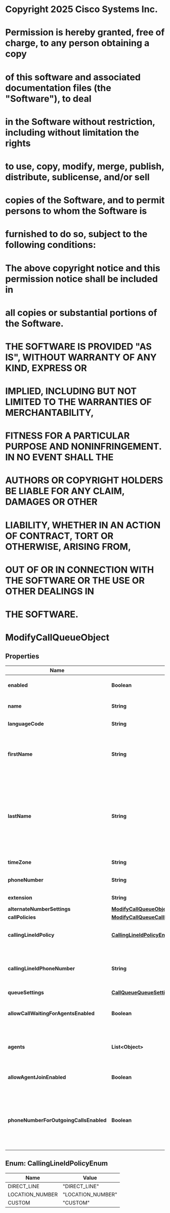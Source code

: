 <!--  Copyright 2025 Cisco Systems Inc.

Permission is hereby granted, free of charge, to any person obtaining a copy
of this software and associated documentation files (the "Software"), to deal
in the Software without restriction, including without limitation the rights
to use, copy, modify, merge, publish, distribute, sublicense, and/or sell
copies of the Software, and to permit persons to whom the Software is
furnished to do so, subject to the following conditions:

The above copyright notice and this permission notice shall be included in
all copies or substantial portions of the Software.

THE SOFTWARE IS PROVIDED "AS IS", WITHOUT WARRANTY OF ANY KIND, EXPRESS OR
IMPLIED, INCLUDING BUT NOT LIMITED TO THE WARRANTIES OF MERCHANTABILITY,
FITNESS FOR A PARTICULAR PURPOSE AND NONINFRINGEMENT. IN NO EVENT SHALL THE
AUTHORS OR COPYRIGHT HOLDERS BE LIABLE FOR ANY CLAIM, DAMAGES OR OTHER
LIABILITY, WHETHER IN AN ACTION OF CONTRACT, TORT OR OTHERWISE, ARISING FROM,
OUT OF OR IN CONNECTION WITH THE SOFTWARE OR THE USE OR OTHER DEALINGS IN
THE SOFTWARE.-->
# Copyright 2025 Cisco Systems Inc.
#
# Permission is hereby granted, free of charge, to any person obtaining a copy
# of this software and associated documentation files (the "Software"), to deal
# in the Software without restriction, including without limitation the rights
# to use, copy, modify, merge, publish, distribute, sublicense, and/or sell
# copies of the Software, and to permit persons to whom the Software is
# furnished to do so, subject to the following conditions:
#
# The above copyright notice and this permission notice shall be included in
# all copies or substantial portions of the Software.
#
# THE SOFTWARE IS PROVIDED "AS IS", WITHOUT WARRANTY OF ANY KIND, EXPRESS OR
# IMPLIED, INCLUDING BUT NOT LIMITED TO THE WARRANTIES OF MERCHANTABILITY,
# FITNESS FOR A PARTICULAR PURPOSE AND NONINFRINGEMENT. IN NO EVENT SHALL THE
# AUTHORS OR COPYRIGHT HOLDERS BE LIABLE FOR ANY CLAIM, DAMAGES OR OTHER
# LIABILITY, WHETHER IN AN ACTION OF CONTRACT, TORT OR OTHERWISE, ARISING FROM,
# OUT OF OR IN CONNECTION WITH THE SOFTWARE OR THE USE OR OTHER DEALINGS IN
# THE SOFTWARE.



# ModifyCallQueueObject


## Properties

| Name | Type | Description | Notes |
|------------ | ------------- | ------------- | -------------|
|**enabled** | **Boolean** | Whether or not the call queue is enabled. |  [optional] |
|**name** | **String** | Unique name for the call queue. |  [optional] |
|**languageCode** | **String** | Language code. |  [optional] |
|**firstName** | **String** | First name to be shown when calls are forwarded out of this call queue. Defaults to &#x60;.&#x60;. |  [optional] |
|**lastName** | **String** | Last name to be shown when calls are forwarded out of this call queue. Defaults to the &#x60;phoneNumber&#x60; if set, otherwise defaults to call group name. |  [optional] |
|**timeZone** | **String** | Time zone for the hunt group. |  [optional] |
|**phoneNumber** | **String** | Primary phone number of the call queue. |  [optional] |
|**extension** | **String** | Extension of the call queue. |  [optional] |
|**alternateNumberSettings** | [**ModifyCallQueueObjectAlternateNumberSettings**](ModifyCallQueueObjectAlternateNumberSettings.md) |  |  [optional] |
|**callPolicies** | [**ModifyCallQueueCallPolicyObject**](ModifyCallQueueCallPolicyObject.md) |  |  [optional] |
|**callingLineIdPolicy** | [**CallingLineIdPolicyEnum**](#CallingLineIdPolicyEnum) | Which type of Calling Line ID Policy Selected for Call Queue. |  [optional] |
|**callingLineIdPhoneNumber** | **String** | Calling line ID Phone number which will be shown if CUSTOM is selected. |  [optional] |
|**queueSettings** | [**CallQueueQueueSettingsObject**](CallQueueQueueSettingsObject.md) |  |  |
|**allowCallWaitingForAgentsEnabled** | **Boolean** | Flag to indicate whether call waiting is enabled for agents. |  [optional] |
|**agents** | **List&lt;Object&gt;** | People, workspaces and virtual lines that are eligible to receive calls. |  [optional] |
|**allowAgentJoinEnabled** | **Boolean** | Whether or not to allow agents to join or unjoin a queue. |  [optional] |
|**phoneNumberForOutgoingCallsEnabled** | **Boolean** | When &#x60;true&#x60;, indicates that the agent&#39;s configuration allows them to use the queue&#39;s Caller ID for outgoing calls. |  [optional] |



## Enum: CallingLineIdPolicyEnum

| Name | Value |
|---- | -----|
| DIRECT_LINE | &quot;DIRECT_LINE&quot; |
| LOCATION_NUMBER | &quot;LOCATION_NUMBER&quot; |
| CUSTOM | &quot;CUSTOM&quot; |



